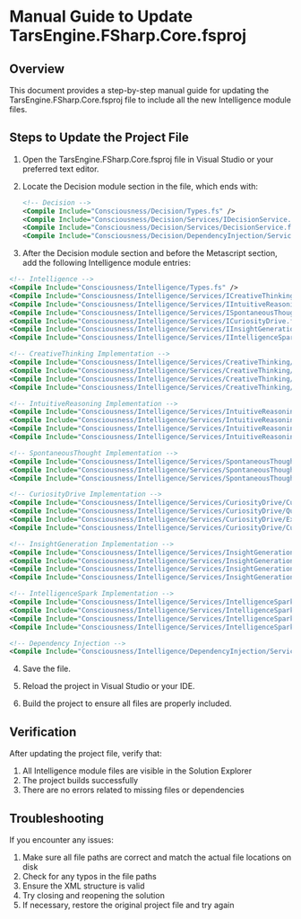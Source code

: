 ﻿# Manual Guide to Update TarsEngine.FSharp.Core.fsproj

## Overview
This document provides a step-by-step manual guide for updating the TarsEngine.FSharp.Core.fsproj file to include all the new Intelligence module files.

## Steps to Update the Project File

1. Open the TarsEngine.FSharp.Core.fsproj file in Visual Studio or your preferred text editor.

2. Locate the Decision module section in the file, which ends with:
   ```xml
   <!-- Decision -->
   <Compile Include="Consciousness/Decision/Types.fs" />
   <Compile Include="Consciousness/Decision/Services/IDecisionService.fs" />
   <Compile Include="Consciousness/Decision/Services/DecisionService.fs" />
   <Compile Include="Consciousness/Decision/DependencyInjection/ServiceCollectionExtensions.fs" />
   ```

3. After the Decision module section and before the Metascript section, add the following Intelligence module entries:

```xml
<!-- Intelligence -->
<Compile Include="Consciousness/Intelligence/Types.fs" />
<Compile Include="Consciousness/Intelligence/Services/ICreativeThinking.fs" />
<Compile Include="Consciousness/Intelligence/Services/IIntuitiveReasoning.fs" />
<Compile Include="Consciousness/Intelligence/Services/ISpontaneousThought.fs" />
<Compile Include="Consciousness/Intelligence/Services/ICuriosityDrive.fs" />
<Compile Include="Consciousness/Intelligence/Services/IInsightGeneration.fs" />
<Compile Include="Consciousness/Intelligence/Services/IIntelligenceSpark.fs" />

<!-- CreativeThinking Implementation -->
<Compile Include="Consciousness/Intelligence/Services/CreativeThinking/CreativeThinkingBase.fs" />
<Compile Include="Consciousness/Intelligence/Services/CreativeThinking/CreativeIdeaGeneration.fs" />
<Compile Include="Consciousness/Intelligence/Services/CreativeThinking/CreativeSolutionGeneration.fs" />
<Compile Include="Consciousness/Intelligence/Services/CreativeThinking/CreativeThinking.fs" />

<!-- IntuitiveReasoning Implementation -->
<Compile Include="Consciousness/Intelligence/Services/IntuitiveReasoning/IntuitiveReasoningBase.fs" />
<Compile Include="Consciousness/Intelligence/Services/IntuitiveReasoning/IntuitionGeneration.fs" />
<Compile Include="Consciousness/Intelligence/Services/IntuitiveReasoning/IntuitiveDecisionMaking.fs" />
<Compile Include="Consciousness/Intelligence/Services/IntuitiveReasoning/IntuitiveReasoning.fs" />

<!-- SpontaneousThought Implementation -->
<Compile Include="Consciousness/Intelligence/Services/SpontaneousThought/SpontaneousThoughtBase.fs" />
<Compile Include="Consciousness/Intelligence/Services/SpontaneousThought/ThoughtGeneration.fs" />
<Compile Include="Consciousness/Intelligence/Services/SpontaneousThought/SpontaneousThought.fs" />

<!-- CuriosityDrive Implementation -->
<Compile Include="Consciousness/Intelligence/Services/CuriosityDrive/CuriosityDriveBase.fs" />
<Compile Include="Consciousness/Intelligence/Services/CuriosityDrive/QuestionGeneration.fs" />
<Compile Include="Consciousness/Intelligence/Services/CuriosityDrive/ExplorationMethods.fs" />
<Compile Include="Consciousness/Intelligence/Services/CuriosityDrive/CuriosityDrive.fs" />

<!-- InsightGeneration Implementation -->
<Compile Include="Consciousness/Intelligence/Services/InsightGeneration/InsightGenerationBase.fs" />
<Compile Include="Consciousness/Intelligence/Services/InsightGeneration/ConnectionDiscovery.fs" />
<Compile Include="Consciousness/Intelligence/Services/InsightGeneration/ProblemRestructuring.fs" />
<Compile Include="Consciousness/Intelligence/Services/InsightGeneration/InsightGeneration.fs" />

<!-- IntelligenceSpark Implementation -->
<Compile Include="Consciousness/Intelligence/Services/IntelligenceSpark/IntelligenceSparkBase.fs" />
<Compile Include="Consciousness/Intelligence/Services/IntelligenceSpark/IntelligenceCoordination.fs" />
<Compile Include="Consciousness/Intelligence/Services/IntelligenceSpark/IntelligenceReporting.fs" />
<Compile Include="Consciousness/Intelligence/Services/IntelligenceSpark/IntelligenceSpark.fs" />

<!-- Dependency Injection -->
<Compile Include="Consciousness/Intelligence/DependencyInjection/ServiceCollectionExtensions.fs" />
```

4. Save the file.

5. Reload the project in Visual Studio or your IDE.

6. Build the project to ensure all files are properly included.

## Verification
After updating the project file, verify that:
1. All Intelligence module files are visible in the Solution Explorer
2. The project builds successfully
3. There are no errors related to missing files or dependencies

## Troubleshooting
If you encounter any issues:
1. Make sure all file paths are correct and match the actual file locations on disk
2. Check for any typos in the file paths
3. Ensure the XML structure is valid
4. Try closing and reopening the solution
5. If necessary, restore the original project file and try again

